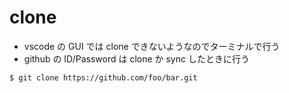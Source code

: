 # clone

* vscode の GUI では clone できないようなのでターミナルで行う
* github の ID/Password は clone か sync したときに行う

```
$ git clone https://github.com/foo/bar.git
```